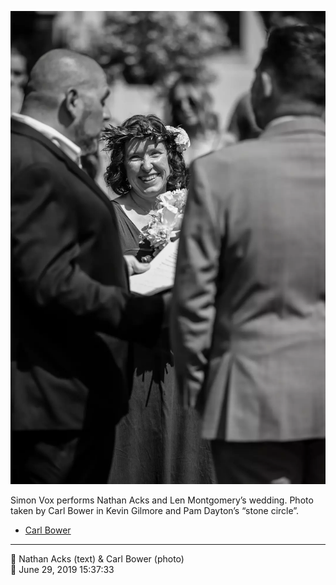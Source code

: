 ![Simon Vox performs Nathan Acks and Len Montgomery’s wedding](assets/2019-06-29-set-1-the-ceremony-17.webp)

Simon Vox performs Nathan Acks and Len Montgomery’s wedding. Photo taken by Carl Bower in Kevin Gilmore and Pam Dayton’s “stone circle”.

* [Carl Bower](https://carlbowerphotos.com)

- - - -

<span aria-hidden="true">👥</span> Nathan Acks (text) & Carl Bower (photo)  
<span aria-hidden="true">📅</span> June 29, 2019 15:37:33
